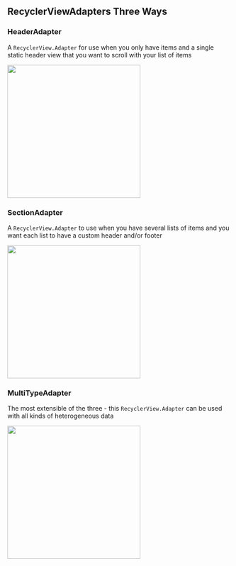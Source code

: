 ## RecyclerViewAdapters Three Ways

### HeaderAdapter
A `RecyclerView.Adapter` for use when you only have items and a single static header view that you want to scroll with your list of items

<img src="https://cloud.githubusercontent.com/assets/5386934/16967620/a98b0b3a-4dbe-11e6-9c9d-93cd54a3333a.gif" width=300/>

### SectionAdapter
A `RecyclerView.Adapter` to use when you have several lists of items and you want each list to have a custom header and/or footer

<img src="https://cloud.githubusercontent.com/assets/5386934/16967668/08ba183a-4dbf-11e6-96b4-db709f52e6b5.gif" width=300/>

### MultiTypeAdapter
The most extensible of the three - this `RecyclerView.Adapter` can be used with all kinds of heterogeneous data

<img src="https://cloud.githubusercontent.com/assets/5386934/16967641/dd4b971e-4dbe-11e6-80b3-0c815be35fc1.gif" width=300/>
